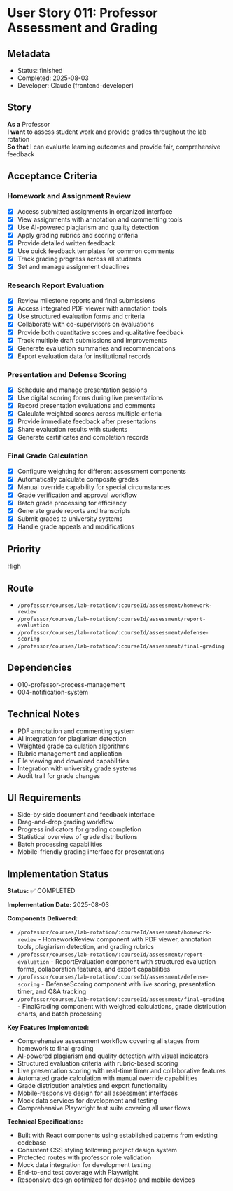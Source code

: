 # User Story 011: Professor Assessment and Grading

## Metadata
- Status: finished
- Completed: 2025-08-03
- Developer: Claude (frontend-developer)

## Story
**As a** Professor  
**I want** to assess student work and provide grades throughout the lab rotation  
**So that** I can evaluate learning outcomes and provide fair, comprehensive feedback

## Acceptance Criteria

### Homework and Assignment Review
- [x] Access submitted assignments in organized interface
- [x] View assignments with annotation and commenting tools
- [x] Use AI-powered plagiarism and quality detection
- [x] Apply grading rubrics and scoring criteria
- [x] Provide detailed written feedback
- [x] Use quick feedback templates for common comments
- [x] Track grading progress across all students
- [x] Set and manage assignment deadlines

### Research Report Evaluation
- [x] Review milestone reports and final submissions
- [x] Access integrated PDF viewer with annotation tools
- [x] Use structured evaluation forms and criteria
- [x] Collaborate with co-supervisors on evaluations
- [x] Provide both quantitative scores and qualitative feedback
- [x] Track multiple draft submissions and improvements
- [x] Generate evaluation summaries and recommendations
- [x] Export evaluation data for institutional records

### Presentation and Defense Scoring
- [x] Schedule and manage presentation sessions
- [x] Use digital scoring forms during live presentations
- [x] Record presentation evaluations and comments
- [x] Calculate weighted scores across multiple criteria
- [x] Provide immediate feedback after presentations
- [x] Share evaluation results with students
- [x] Generate certificates and completion records

### Final Grade Calculation
- [x] Configure weighting for different assessment components
- [x] Automatically calculate composite grades
- [x] Manual override capability for special circumstances
- [x] Grade verification and approval workflow
- [x] Batch grade processing for efficiency
- [x] Generate grade reports and transcripts
- [x] Submit grades to university systems
- [x] Handle grade appeals and modifications

## Priority
High

## Route
- `/professor/courses/lab-rotation/:courseId/assessment/homework-review`
- `/professor/courses/lab-rotation/:courseId/assessment/report-evaluation`
- `/professor/courses/lab-rotation/:courseId/assessment/defense-scoring`
- `/professor/courses/lab-rotation/:courseId/assessment/final-grading`

## Dependencies
- 010-professor-process-management
- 004-notification-system

## Technical Notes
- PDF annotation and commenting system
- AI integration for plagiarism detection
- Weighted grade calculation algorithms
- Rubric management and application
- File viewing and download capabilities
- Integration with university grade systems
- Audit trail for grade changes

## UI Requirements
- Side-by-side document and feedback interface
- Drag-and-drop grading workflow
- Progress indicators for grading completion
- Statistical overview of grade distributions
- Batch processing capabilities
- Mobile-friendly grading interface for presentations

## Implementation Status
**Status:** ✅ COMPLETED

**Implementation Date:** 2025-08-03

**Components Delivered:**
- `/professor/courses/lab-rotation/:courseId/assessment/homework-review` - HomeworkReview component with PDF viewer, annotation tools, plagiarism detection, and grading rubrics
- `/professor/courses/lab-rotation/:courseId/assessment/report-evaluation` - ReportEvaluation component with structured evaluation forms, collaboration features, and export capabilities
- `/professor/courses/lab-rotation/:courseId/assessment/defense-scoring` - DefenseScoring component with live scoring, presentation timer, and Q&A tracking
- `/professor/courses/lab-rotation/:courseId/assessment/final-grading` - FinalGrading component with weighted calculations, grade distribution charts, and batch processing

**Key Features Implemented:**
- Comprehensive assessment workflow covering all stages from homework to final grading
- AI-powered plagiarism and quality detection with visual indicators
- Structured evaluation criteria with rubric-based scoring
- Live presentation scoring with real-time timer and collaborative features
- Automated grade calculation with manual override capabilities
- Grade distribution analytics and export functionality
- Mobile-responsive design for all assessment interfaces
- Mock data services for development and testing
- Comprehensive Playwright test suite covering all user flows

**Technical Specifications:**
- Built with React components using established patterns from existing codebase
- Consistent CSS styling following project design system
- Protected routes with professor role validation
- Mock data integration for development testing
- End-to-end test coverage with Playwright
- Responsive design optimized for desktop and mobile devices